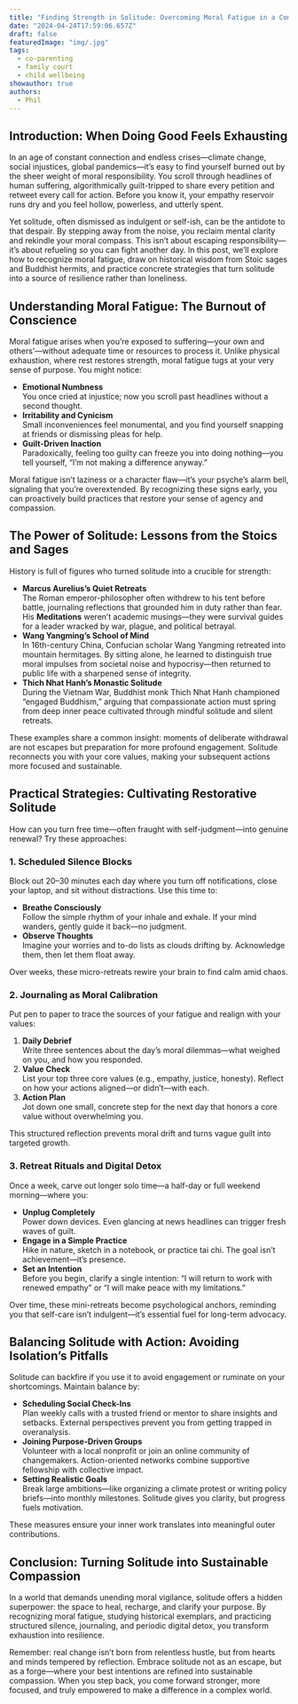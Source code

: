 ```yaml
---
title: "Finding Strength in Solitude: Overcoming Moral Fatigue in a Complex World"
date: "2024-04-24T17:59:06.657Z"
draft: false
featuredImage: "img/.jpg"
tags:
  - co-parenting
  - family court
  - child wellbeing
showauthor: true
authors:
  - Phil
---
```



## Introduction: When Doing Good Feels Exhausting

In an age of constant connection and endless crises—climate change, social injustices, global pandemics—it’s easy to find yourself burned out by the sheer weight of moral responsibility. You scroll through headlines of human suffering, algorithmically guilt-tripped to share every petition and retweet every call for action. Before you know it, your empathy reservoir runs dry and you feel hollow, powerless, and utterly spent.

Yet solitude, often dismissed as indulgent or self-ish, can be the antidote to that despair. By stepping away from the noise, you reclaim mental clarity and rekindle your moral compass. This isn’t about escaping responsibility—it’s about refueling so you can fight another day. In this post, we’ll explore how to recognize moral fatigue, draw on historical wisdom from Stoic sages and Buddhist hermits, and practice concrete strategies that turn solitude into a source of resilience rather than loneliness.

## Understanding Moral Fatigue: The Burnout of Conscience

Moral fatigue arises when you’re exposed to suffering—your own and others’—without adequate time or resources to process it. Unlike physical exhaustion, where rest restores strength, moral fatigue tugs at your very sense of purpose. You might notice:

- **Emotional Numbness**  
  You once cried at injustice; now you scroll past headlines without a second thought.  
- **Irritability and Cynicism**  
  Small inconveniences feel monumental, and you find yourself snapping at friends or dismissing pleas for help.  
- **Guilt-Driven Inaction**  
  Paradoxically, feeling too guilty can freeze you into doing nothing—you tell yourself, “I’m not making a difference anyway.”

Moral fatigue isn’t laziness or a character flaw—it’s your psyche’s alarm bell, signaling that you’re overextended. By recognizing these signs early, you can proactively build practices that restore your sense of agency and compassion.

## The Power of Solitude: Lessons from the Stoics and Sages

History is full of figures who turned solitude into a crucible for strength:

- **Marcus Aurelius’s Quiet Retreats**  
  The Roman emperor-philosopher often withdrew to his tent before battle, journaling reflections that grounded him in duty rather than fear. His **Meditations** weren’t academic musings—they were survival guides for a leader wracked by war, plague, and political betrayal.  
- **Wang Yangming’s School of Mind**  
  In 16th-century China, Confucian scholar Wang Yangming retreated into mountain hermitages. By sitting alone, he learned to distinguish true moral impulses from societal noise and hypocrisy—then returned to public life with a sharpened sense of integrity.  
- **Thich Nhat Hanh’s Monastic Solitude**  
  During the Vietnam War, Buddhist monk Thich Nhat Hanh championed “engaged Buddhism,” arguing that compassionate action must spring from deep inner peace cultivated through mindful solitude and silent retreats.

These examples share a common insight: moments of deliberate withdrawal are not escapes but preparation for more profound engagement. Solitude reconnects you with your core values, making your subsequent actions more focused and sustainable.

## Practical Strategies: Cultivating Restorative Solitude

How can you turn free time—often fraught with self-judgment—into genuine renewal? Try these approaches:

### 1. Scheduled Silence Blocks

Block out 20–30 minutes each day where you turn off notifications, close your laptop, and sit without distractions. Use this time to:

- **Breathe Consciously**  
  Follow the simple rhythm of your inhale and exhale. If your mind wanders, gently guide it back—no judgment.  
- **Observe Thoughts**  
  Imagine your worries and to-do lists as clouds drifting by. Acknowledge them, then let them float away.

Over weeks, these micro-retreats rewire your brain to find calm amid chaos.

### 2. Journaling as Moral Calibration

Put pen to paper to trace the sources of your fatigue and realign with your values:

1. **Daily Debrief**  
   Write three sentences about the day’s moral dilemmas—what weighed on you, and how you responded.  
2. **Value Check**  
   List your top three core values (e.g., empathy, justice, honesty). Reflect on how your actions aligned—or didn’t—with each.  
3. **Action Plan**  
   Jot down one small, concrete step for the next day that honors a core value without overwhelming you.

This structured reflection prevents moral drift and turns vague guilt into targeted growth.

### 3. Retreat Rituals and Digital Detox

Once a week, carve out longer solo time—a half-day or full weekend morning—where you:

- **Unplug Completely**  
  Power down devices. Even glancing at news headlines can trigger fresh waves of guilt.  
- **Engage in a Simple Practice**  
  Hike in nature, sketch in a notebook, or practice tai chi. The goal isn’t achievement—it’s presence.  
- **Set an Intention**  
  Before you begin, clarify a single intention: “I will return to work with renewed empathy” or “I will make peace with my limitations.”

Over time, these mini-retreats become psychological anchors, reminding you that self-care isn’t indulgent—it’s essential fuel for long-term advocacy.

## Balancing Solitude with Action: Avoiding Isolation’s Pitfalls

Solitude can backfire if you use it to avoid engagement or ruminate on your shortcomings. Maintain balance by:

- **Scheduling Social Check-Ins**  
  Plan weekly calls with a trusted friend or mentor to share insights and setbacks. External perspectives prevent you from getting trapped in overanalysis.  
- **Joining Purpose-Driven Groups**  
  Volunteer with a local nonprofit or join an online community of changemakers. Action-oriented networks combine supportive fellowship with collective impact.  
- **Setting Realistic Goals**  
  Break large ambitions—like organizing a climate protest or writing policy briefs—into monthly milestones. Solitude gives you clarity, but progress fuels motivation.

These measures ensure your inner work translates into meaningful outer contributions.

## Conclusion: Turning Solitude into Sustainable Compassion

In a world that demands unending moral vigilance, solitude offers a hidden superpower: the space to heal, recharge, and clarify your purpose. By recognizing moral fatigue, studying historical exemplars, and practicing structured silence, journaling, and periodic digital detox, you transform exhaustion into resilience.

Remember: real change isn’t born from relentless hustle, but from hearts and minds tempered by reflection. Embrace solitude not as an escape, but as a forge—where your best intentions are refined into sustainable compassion. When you step back, you come forward stronger, more focused, and truly empowered to make a difference in a complex world.  
